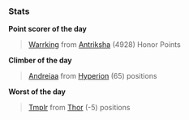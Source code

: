 

### Stats

**Point scorer of the day**
>[Warrking](/#/character/Antriksha/724377) from [Antriksha](/#/ranking/Antriksha)  (4928) Honor Points


**Climber of the day**
>[Andreiaa](/#/character/Hyperion/361212) from [Hyperion](/#/ranking/Hyperion)  (65) positions


**Worst of the day**
>[Tmplr](/#/character/Thor/933792) from [Thor](/#/ranking/Thor)  (-5) positions


